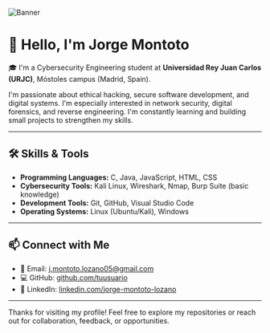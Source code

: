 ![Banner](https://images.pexels.com/photos/546819/pexels-photo-546819.jpeg?auto=compress&cs=tinysrgb&dpr=1&w=500)



# 👋 Hello, I'm Jorge Montoto

🎓 I'm a Cybersecurity Engineering student at **Universidad Rey Juan Carlos (URJC)**, Móstoles campus (Madrid, Spain).

I'm passionate about ethical hacking, secure software development, and digital systems. I'm especially interested in network security, digital forensics, and reverse engineering. I'm constantly learning and building small projects to strengthen my skills.

---

## 🛠️ Skills & Tools

- **Programming Languages:** C, Java, JavaScript, HTML, CSS  
- **Cybersecurity Tools:** Kali Linux, Wireshark, Nmap, Burp Suite (basic knowledge)  
- **Development Tools:** Git, GitHub, Visual Studio Code  
- **Operating Systems:** Linux (Ubuntu/Kali), Windows

---

## 📫 Connect with Me

- 📧 Email: [j.montoto.lozano05@gmail.com](mailto:j.montoto.lozano05@gmail.com)
- 💻 GitHub: [github.com/tuusuario](https://github.com/Montot0)
- 💼 LinkedIn: [linkedin.com/jorge-montoto-lozano](https://www.linkedin.com/in/jorge-montoto-lozano-a5017336a/)

---

Thanks for visiting my profile! Feel free to explore my repositories or reach out for collaboration, feedback, or opportunities.

